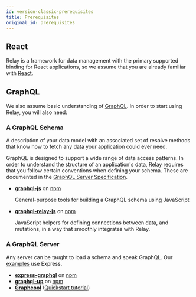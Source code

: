 ```yaml
---
id: version-classic-prerequisites
title: Prerequisites
original_id: prerequisites
---
```


## React

Relay is a framework for data management with the primary supported binding for React applications, so we assume that you are already familiar with [React](https://reactjs.org/).

## GraphQL

We also assume basic understanding of [GraphQL](http://graphql.org/learn/). In order to start using Relay, you will also need:

### A GraphQL Schema

A description of your data model with an associated set of resolve methods that know how to fetch any data your application could ever need.

GraphQL is designed to support a wide range of data access patterns. In order to understand the structure of an application's data, Relay requires that you follow certain conventions when defining your schema. These are documented in the [GraphQL Server Specification](graphql-server-specification.html).

- **[graphql-js](https://github.com/graphql/graphql-js)** on [npm](https://www.npmjs.com/package/graphql)

  General-purpose tools for building a GraphQL schema using JavaScript

- **[graphql-relay-js](https://github.com/graphql/graphql-relay-js)** on [npm](https://www.npmjs.com/package/graphql-relay)

  JavaScript helpers for defining connections between data, and mutations, in a way that smoothly integrates with Relay.

### A GraphQL Server

Any server can be taught to load a schema and speak GraphQL. Our [examples](https://github.com/relayjs/relay-examples) use Express.

- **[express-graphql](https://github.com/graphql/express-graphql)** on [npm](https://www.npmjs.com/package/express-graphql)
- **[graphql-up](https://github.com/graphcool/graphql-up)** on [npm](https://www.npmjs.com/package/graphql-up)
- **[Graphcool](https://www.graph.cool/)** ([Quickstart tutorial](https://www.graph.cool/docs/quickstart/))
